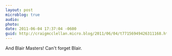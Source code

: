 ```yaml
---
layout: post
microblog: true
audio: 
photo: 
date: 2011-06-04 17:37:04 -0600
guid: http://craigmcclellan.micro.blog/2011/06/04/t77156949426311168.html
---
```

And Blair Masters! Can't forget Blair.
